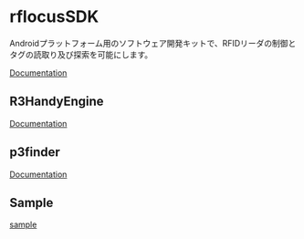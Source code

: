 # rflocusSDK
Androidプラットフォーム用のソフトウェア開発キットで、RFIDリーダの制御とタグの読取り及び探索を可能にします。

[Documentation](https://rflocus.github.io/rflocusSDK/)

## R3HandyEngine
[Documentation](https://rflocus.github.io/rflocusSDK/R3HandyEngine)

## p3finder
[Documentation](https://rflocus.github.io/rflocusSDK/p3finder)

## Sample
[sample](p3findersample/)


